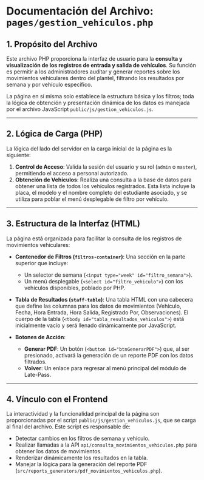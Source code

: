 # Documentación del Archivo: `pages/gestion_vehiculos.php`

## 1. Propósito del Archivo

Este archivo PHP proporciona la interfaz de usuario para la **consulta y visualización de los registros de entrada y salida de vehículos**. Su función es permitir a los administradores auditar y generar reportes sobre los movimientos vehiculares dentro del plantel, filtrando los resultados por semana y por vehículo específico.

La página en sí misma solo establece la estructura básica y los filtros; toda la lógica de obtención y presentación dinámica de los datos es manejada por el archivo JavaScript `public/js/gestion_vehiculos.js`.

---

## 2. Lógica de Carga (PHP)

La lógica del lado del servidor en la carga inicial de la página es la siguiente:

1.  **Control de Acceso**: Valida la sesión del usuario y su rol (`admin` o `master`), permitiendo el acceso a personal autorizado.
2.  **Obtención de Vehículos**: Realiza una consulta a la base de datos para obtener una lista de todos los vehículos registrados. Esta lista incluye la placa, el modelo y el nombre completo del estudiante asociado, y se utiliza para poblar el menú desplegable de filtro por vehículo.

---

## 3. Estructura de la Interfaz (HTML)

La página está organizada para facilitar la consulta de los registros de movimientos vehiculares:

*   **Contenedor de Filtros (`filtros-container`)**: Una sección en la parte superior que incluye:
    *   Un selector de semana (`<input type="week" id="filtro_semana">`).
    *   Un menú desplegable (`<select id="filtro_vehiculo">`) con los vehículos disponibles, poblado por PHP.

*   **Tabla de Resultados (`staff-table`)**: Una tabla HTML con una cabecera que define las columnas para los datos de movimientos (Vehículo, Fecha, Hora Entrada, Hora Salida, Registrado Por, Observaciones). El cuerpo de la tabla (`<tbody id="tabla_resultados_vehiculos">`) está inicialmente vacío y será llenado dinámicamente por JavaScript.

*   **Botones de Acción**:
    *   **Generar PDF**: Un botón (`<button id="btnGenerarPDF">`) que, al ser presionado, activará la generación de un reporte PDF con los datos filtrados.
    *   **Volver**: Un enlace para regresar al menú principal del módulo de Late-Pass.

---

## 4. Vínculo con el Frontend

La interactividad y la funcionalidad principal de la página son proporcionadas por el script `public/js/gestion_vehiculos.js`, que se carga al final del archivo. Este script es responsable de:

*   Detectar cambios en los filtros de semana y vehículo.
*   Realizar llamadas a la API `api/consulta_movimientos_vehiculos.php` para obtener los datos de movimientos.
*   Renderizar dinámicamente los resultados en la tabla.
*   Manejar la lógica para la generación del reporte PDF (`src/reports_generators/pdf_movimientos_vehiculos.php`).
